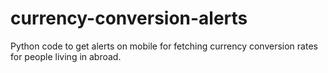 # currency-conversion-alerts
Python code to get alerts on mobile for fetching currency conversion rates for people living in abroad.
